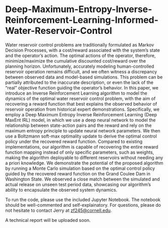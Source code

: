 # Deep-Maximum-Entropy-Inverse-Reinforcement-Learning-Informed-Water-Reservoir-Control

Water reservoir control problems are traditionally formulated as Markov Decision Processes, with a cost/reward associated with the system’s state and the operator’s action. The optimal actions of the operator, therefore, minimize/maximize the cumulative discounted cost/reward over the planning horizon. Unfortunately, accurately modeling human-controlled reservoir operation remains difficult, and we often witness a discrepancy between observed data and model-based simulations. This problem can be partially attributed to the inaccurate description, or even the lack of the “real” objective function guiding the operator’s behavior. In this paper, we introduce an Inverse Reinforcement Learning algorithm to model the dynamics of the optimal water reservoir control problem, with the aim of recovering a reward function that best explains the observed behavior of reservoir operation from historical expert demonstrations. Specifically, we employ a Deep Maximum Entropy Inverse Reinforcement Learning (Deep MaxEnt IRL) model, in which we use a deep neural network to model the relationship between state-action pairs and the reward and rely on the maximum entropy principle to update neural network parameters. We then use a Boltzmann soft-max optimality update to derive the optimal control policy under the recovered reward function. Compared to existing implementations, our algorithm is capable of recovering the entire reward function mapping instead of only specific parameters, such as weights, making the algorithm deployable to different reservoirs without needing any a priori knowledge. We demonstrate the potential of the proposed algorithm by running a Monte Carlo simulation based on the optimal control policy guided by the recovered reward function on the Grand Coulee Dam in Washington State. We observed a close match between the simulated and actual release on unseen test period data, showcasing our algorithm’s ability to encapsulate the observed system dynamics.

To run the code, please use the included Jupyter Notebook. The notebook should be well-commented and self-explainatory. For questions, please do not hesitate to contact Jerry at zf245@cornell.edu.

A technical report will be uploaded soon.
